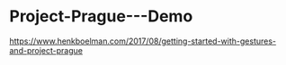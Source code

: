 # Project-Prague---Demo
https://www.henkboelman.com/2017/08/getting-started-with-gestures-and-project-prague
